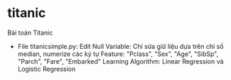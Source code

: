 # titanic
Bài toán Titanic


- File titanicsimple.py: 
	Edit Null Variable: Chỉ sửa giữ liệu dựa trên chỉ số median, numerize các ký tự
	Feature: "Pclass", "Sex", "Age", "SibSp", "Parch", "Fare", "Embarked"
	Learning Algorithm: Linear Regression và Logistic Regression
